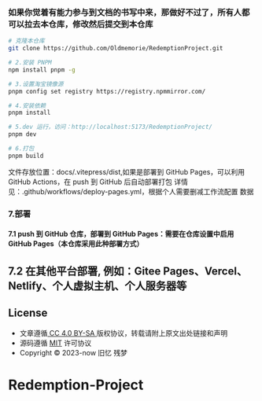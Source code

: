 






### 如果你觉着有能力参与到文档的书写中来，那做好不过了，所有人都可以拉去本仓库，修改然后提交到本仓库



```sh
# 克隆本仓库
git clone https://github.com/Oldmemorie/RedemptionProject.git

# 2.安装 PNPM
npm install pnpm -g

# 3.设置淘宝镜像源
pnpm config set registry https://registry.npmmirror.com/

# 4.安装依赖
pnpm install

# 5.dev 运行，访问：http://localhost:5173/RedemptionProject/
pnpm dev

# 6.打包
pnpm build
```

 文件存放位置：docs/.vitepress/dist,如果是部署到 GitHub Pages，可以利用 GitHub Actions，在 push 到 GitHub 后自动部署打包
 详情见：.github/workflows/deploy-pages.yml，根据个人需要删减工作流配置
 数据

### 7.部署
#### 7.1 push 到 GitHub 仓库，部署到 GitHub Pages：需要在仓库设置中启用 GitHub Pages（本仓库采用此种部署方式）
## 7.2 在其他平台部署, 例如：Gitee Pages、Vercel、Netlify、个人虚拟主机、个人服务器等



## License

- 文章遵循[ CC 4.0 BY-SA ](http://creativecommons.org/licenses/by-sa/4.0/)版权协议，转载请附上原文出处链接和声明
- 源码遵循 [MIT](https://github.com/Oldmemorie/Oldmemorie.github.io/blob/main/LICENSE) 许可协议
- Copyright © 2023-now 旧忆 残梦
# Redemption-Project
